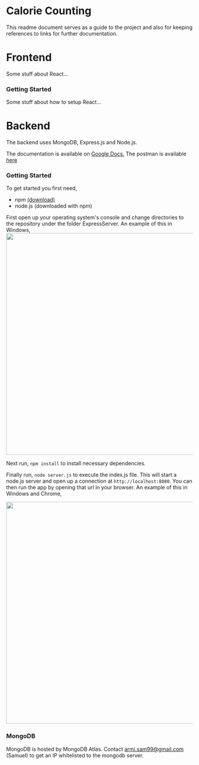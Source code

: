 # Calorie Counting
This readme document serves as a guide to the project and also for keeping references to links for further documentation.

# Frontend
Some stuff about React...
### Getting Started
Some stuff about how to setup React...

# Backend
The backend uses MongoDB, Express.js and Node.js. 

The documentation is available on [Google Docs.](https://docs.google.com/document/d/1IGp-tKLyITR1by4X_w0z_eS_EsLMuYM4Ql3BN7xiJkg/edit#)
The postman is available [here](https://www.getpostman.com/collections/799caafcdf17f9fd0bc5)

### Getting Started
To get started you first need,
- npm [(download)](https://www.npmjs.com/get-npm)
- node.js (downloaded with npm) 

First open up your operating system's console and change directories to the repository under the folder ExpressServer. An example of this in Windows,<br>
<img src="http://samuelarminana.com/u/16f5c0219-e753-4e80-acb9-b51ff2104fdc.png" width="600">

Next run, `npm install` to install necessary dependencies.

Finally run, `node server.js` to execute the index.js file. This will start a node.js server and open up a connection at `http://localhost:8080`. You can then run the app by opening that url in your browser. An example of this in Windows and Chrome,<br>

<img src="http://samuelarminana.com/u/15f08ea74-8967-4e2b-b53e-bd9339c074db.png" width="600">

### MongoDB
MongoDB is hosted by MongoDB Atlas.
Contact armi.sam99@gmail.com (Samuel) to get an IP whitelisted to the mongodb server.
